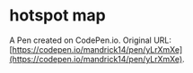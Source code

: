 # hotspot map

A Pen created on CodePen.io. Original URL: [https://codepen.io/mandrick14/pen/yLrXmXe](https://codepen.io/mandrick14/pen/yLrXmXe).

